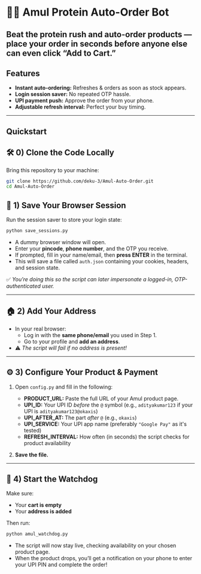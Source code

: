 # 🥛💪 Amul Protein Auto-Order Bot

Beat the protein rush and auto-order products — place your order in seconds before anyone else can even click “Add to Cart.” 
---

## Features

- **Instant auto-ordering:** Refreshes & orders as soon as stock appears.
- **Login session saver:** No repeated OTP hassle.
- **UPI payment push:** Approve the order from your phone.
- **Adjustable refresh interval:** Perfect your buy timing.

---

## Quickstart

## 🛠️ 0) Clone the Code Locally

Bring this repository to your machine:

```bash
git clone https://github.com/deku-3/Amul-Auto-Order.git  
cd Amul-Auto-Order
```

## 🔐 1) Save Your Browser Session

Run the session saver to store your login state:
```bash  
python save_sessions.py
```
- A dummy browser window will open.
- Enter your **pincode**, **phone number**, and the OTP you receive.
- If prompted, fill in your name/email, then **press ENTER** in the terminal.
- This will save a file called `auth.json` containing your cookies, headers, and session state.

✅ _You’re doing this so the script can later impersonate a logged-in, OTP-authenticated user._

---

## 🏠 2) Add Your Address

- In your real browser:
  - Log in with the **same phone/email** you used in Step 1.
  - Go to your profile and **add an address**.
- ⚠️ _The script will fail if no address is present!_

---

## ⚙️ 3) Configure Your Product & Payment

1. Open `config.py` and fill in the following:

   - **PRODUCT_URL:** Paste the full URL of your Amul product page.
   - **UPI_ID:** Your UPI ID _before_ the `@` symbol (e.g., `adityakumar123` if your UPI is `adityakumar123@okaxis`)
   - **UPI_AFTER_AT:** The part _after_ `@` (e.g., `okaxis`)
   - **UPI_SERVICE:** Your UPI app name (preferably `"Google Pay"` as it's tested)
   - **REFRESH_INTERVAL:** How often (in seconds) the script checks for product availability

2. **Save the file.**

---

## 🚀 4) Start the Watchdog

Make sure:
- Your **cart is empty**
- Your **address is added**

Then run:
```bash  
python amul_watchdog.py
```

- The script will now stay live, checking availability on your chosen product page.
- When the product drops, you’ll get a notification on your phone to enter your UPI PIN and complete the order!

